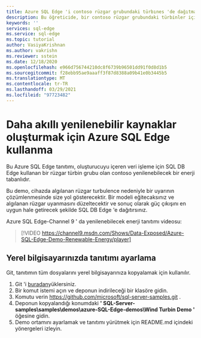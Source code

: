 ```yaml
---
title: Azure SQL Edge 'i contoso rüzgar grubundaki türbınes 'de dağıtma
description: Bu öğreticide, bir contoso rüzgar grubundaki türbinler için Azure SQL Edge 'i uyandırma algılaması için kullanacaksınız.
keywords: ''
services: sql-edge
ms.service: sql-edge
ms.topic: tutorial
author: VasiyaKrishnan
ms.author: vakrishn
ms.reviewer: sstein
ms.date: 12/18/2020
ms.openlocfilehash: e966d756744210dc8f6739b96501dd91f0d8d1b5
ms.sourcegitcommit: f28ebb95ae9aaaff3f87d8388a09b41e0b3445b5
ms.translationtype: MT
ms.contentlocale: tr-TR
ms.lasthandoff: 03/29/2021
ms.locfileid: "97723482"
---
```

# <a name="using-azure-sql-edge-to-build-smarter-renewable-resources"></a>Daha akıllı yenilenebilir kaynaklar oluşturmak için Azure SQL Edge kullanma

Bu Azure SQL Edge tanıtımı, oluşturucuyu içeren veri işleme için SQL DB Edge kullanan bir rüzgar türbin grubu olan contoso yenilenebilecek bir enerji tabanlıdır. 

Bu demo, cihazda algılanan rüzgar turbulence nedeniyle bir uyarının çözümlenmesinde size yol gösterecektir. Bir modeli eğitecaksınız ve algılanan rüzgar uyanmasını düzeltecektir ve sonuç olarak güç çıkışını en uygun hale getirecek şekilde SQL DB Edge 'e dağıtırsınız.

Azure SQL Edge-Channel 9 ' da yenilenebilecek enerji tanıtımı videosu:
> [!VIDEO https://channel9.msdn.com/Shows/Data-Exposed/Azure-SQL-Edge-Demo-Renewable-Energy/player]

## <a name="setting-up-the-demo-on-your-local-computer"></a>Yerel bilgisayarınızda tanıtımı ayarlama
Git, tanıtımın tüm dosyalarını yerel bilgisayarınıza kopyalamak için kullanılır. 

1. Git 'i [buradan](https://git-scm.com/download)yüklersiniz.
2. Bir komut istemi açın ve deponun indirileceği bir klasöre gidin. 
3. Komutu verin https://github.com/microsoft/sql-server-samples.git .
4. Deponun kopyalandığı konumdaki **' SQL-Server-samples\samples\demos\azure-SQL-Edge-demos\Wind Turbin Demo '** öğesine gidin.
5. Demo ortamını ayarlamak ve tanıtımı yürütmek için README.md içindeki yönergeleri izleyin.